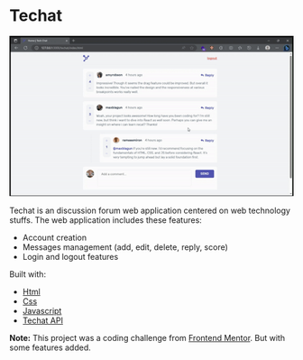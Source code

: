 # Techat

<img src="techat.gif">

Techat is an discussion forum web application centered on web technology stuffs.
The web application includes these features:

- Account creation
- Messages management (add, edit, delete, reply, score)
- Login and logout features

Built with:

- [Html](https://en.wikipedia.org/wiki/HTML)
- [Css](https://en.wikipedia.org/wiki/CSS)
- [Javascript](https://en.wikipedia.org/wiki/JavaScript)
- [Techat API](https://github.com/segnbi/api.techat.git)

__Note:__
This project was a coding challenge from [Frontend Mentor](https://www.frontendmentor.io/challenges/interactive-comments-section-iG1RugEG9). But with some features added.